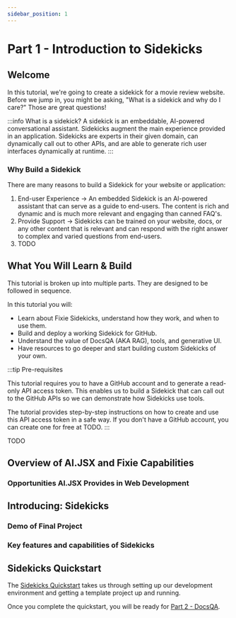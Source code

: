 ```yaml
---
sidebar_position: 1
---
```


# Part 1 - Introduction to Sidekicks

## Welcome

In this tutorial, we're going to create a sidekick for a movie review website. Before we jump in, you might be
asking, "What is a sidekick and why do I care?" Those are great questions!

:::info What is a sidekick?
A sidekick is an embeddable, AI-powered conversational assistant. Sidekicks augment the main experience provided in an application.
Sidekicks are experts in their given domain, can dynamically call out to other APIs, and are able to generate rich user interfaces
dynamically at runtime.
:::

### Why Build a Sidekick

There are many reasons to build a Sidekick for your website or application:

1. End-user Experience → An embedded Sidekick is an AI-powered assistant that can serve as a guide to end-users. The content is rich and dynamic and is much more relevant and engaging than canned FAQ's.
1. Provide Support → Sidekicks can be trained on your website, docs, or any other content that is relevant and can respond with the right answer to complex and varied questions from end-users.
1. TODO

## What You Will Learn & Build

This tutorial is broken up into multiple parts. They are designed to be followed in sequence.


In this tutorial you will:

* Learn about Fixie Sidekicks, understand how they work, and when to use them.
* Build and deploy a working Sidekick for GitHub.
* Understand the value of DocsQA (AKA RAG), tools, and generative UI. 
* Have resources to go deeper and start building custom Sidekicks of your own.

:::tip Pre-requisites

This tutorial requires you to have a GitHub account and to generate a read-only API access token. This enables us to build a Sidekick that can call out to the GitHub APIs so we can demonstrate how Sidekicks use tools.

The tutorial provides step-by-step instructions on how to create and use this API access token in a safe way. If you don't have a GitHub account, you can create one for free at TODO.
:::

TODO

## Overview of AI.JSX and Fixie Capabilities

### Opportunities AI.JSX Provides in Web Development

## Introducing: Sidekicks

### Demo of Final Project

### Key features and capabilities of Sidekicks

## Sidekicks Quickstart

The [Sidekicks Quickstart](../../sidekicks/sidekicks-quickstart) takes us through setting up our development environment and getting a template project up and running.

Once you complete the quickstart, you will be ready for [Part 2 - DocsQA](./part2-docsQA).
